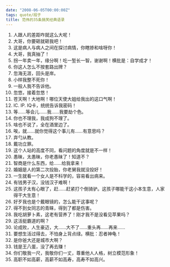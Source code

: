 ```yaml
---
date: "2008-06-05T00:00:00Z"
tags: quote/段子
title: 范伟的35条搞笑经典语录
---
```


1. 人跟人的差距咋就这么大呢！
2. 大哥，你要砸就砸我吧！
3. 这是病人与病人之间在探讨病情，你瞎掺和啥呀你！
4. 大哥，我真抽了！
5. 拐一年卖一年，缘分啊！吃一堑长一智，谢谢啊！横批是：自学成才！
6. 你这人怎么不按套路出牌？
7. 忽海无涯，回头是岸。
8. 小样我整不死你！
9. 一般人我不告诉他。
10. 忽悠，接着忽悠！
11. 苍天啊！大地啊！哪位天使大姐给我出的这口气啊！
12. IC. IP. IQ卡，统统告诉我密码！
13. 等……等会儿……我……我要劫个色。
14. 你也不理我，我成狗不理了。
15. 啥也不说了，全在酒里边了。
16. 唉，就……就你觉得这个事儿有……有意思吗？
17. 弃勺从教。
18. 戴功立罪。
19. 这个人站的高度不同，看问题的角度就是不一样！
20. 愚昧，太愚昧，你老愚昧了！知道不？
21. 智商是什么东西，给……给我拿来！
22. 婚姻是人的第二次投胎，你老舅我就没投好！
23. 一生就看一个女人是不科学的，容易看出病来。
24. 有钱男子汉，没钱汉子难啊！
25. 这孩子太有心眼了，赶……赶紧打个倒骑驴。这孩子哪能干这小本生意，人家得干大生意！
26. 好歹我也是个戴眼镜的，怎么能干这事呢？
27. 得不到女同志的青睐，得到了都是伤害。
28. 我吃胡萝卜素，这老有营养了！刚才我不是没看见苹果吗？
29. 这活挺霸道的啊？
30. 论成败，人生豪迈，大……大不了……重头再……再来……
31. 要想生活过得去，不怕身上背点绿。横批：忍者神龟！
32. 是你爸大还是城市大啊？
33. 钱是王八蛋，没了再去赚！
34. 你们敬我一尺，我敬你们一丈，尊重他人人格，树立模范形象！
35. 高职不如高薪，高薪不如高寿，高寿不如高兴。
